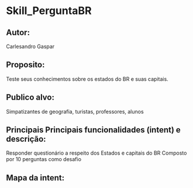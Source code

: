 # Skill_PerguntaBR

## **Autor**:
Carlesandro Gaspar

## **Proposito:** 
Teste seus conhecimentos sobre os estados do BR e suas capitais.

## **Publico alvo:** 
Simpatizantes de geografia, turistas, professores, alunos

## **Principais Principais funcionalidades (intent) e descrição**:

Responder questionário a respeito dos Estados e capitais do BR
Composto por 10 perguntas como desafio

## **Mapa da intent**:

